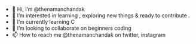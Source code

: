 - 👋 Hi, I’m @thenamanchandak
- 👀 I’m interested in learning , exploring new things & ready to contribute .
- 🌱 I’m currently learning C
- 💞️ I’m looking to collaborate on beginners coding
- 📫 How to reach me @thenamanchandak on twitter, instagram

<!---
thenamanchandak/thenamanchandak is a ✨ special ✨ repository because its `README.md` (this file) appears on your GitHub profile.
You can click the Preview link to take a look at your changes.
--->
